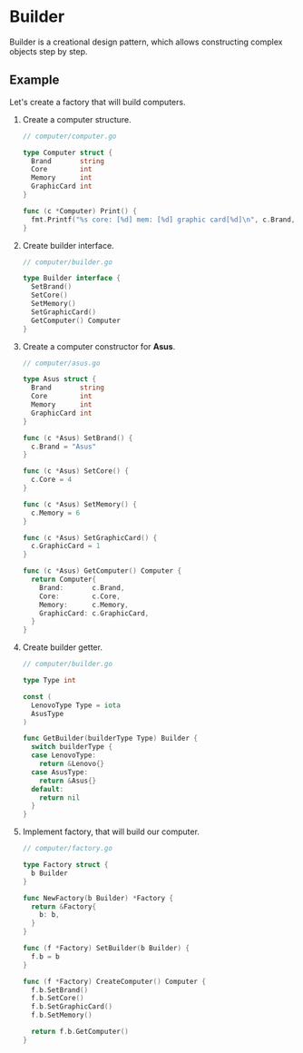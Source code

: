 # Builder

Builder is a creational design pattern, which allows constructing complex
objects step by step.

## Example

Let's create a factory that will build computers.

1. Create a computer structure.

   ```go
   // computer/computer.go

   type Computer struct {
     Brand       string
     Core        int
     Memory      int
     GraphicCard int
   }

   func (c *Computer) Print() {
     fmt.Printf("%s core: [%d] mem: [%d] graphic card[%d]\n", c.Brand, c.Core, c.Memory, c.GraphicCard)
   }
   ```

2. Create builder interface.

   ```go
   // computer/builder.go

   type Builder interface {
     SetBrand()
     SetCore()
     SetMemory()
     SetGraphicCard()
     GetComputer() Computer
   }
   ```

3. Create a computer constructor for **Asus**.

   ```go
   // computer/asus.go

   type Asus struct {
     Brand       string
     Core        int
     Memory      int
     GraphicCard int
   }

   func (c *Asus) SetBrand() {
     c.Brand = "Asus"
   }

   func (c *Asus) SetCore() {
     c.Core = 4
   }

   func (c *Asus) SetMemory() {
     c.Memory = 6
   }

   func (c *Asus) SetGraphicCard() {
     c.GraphicCard = 1
   }

   func (c *Asus) GetComputer() Computer {
     return Computer{
       Brand:       c.Brand,
       Core:        c.Core,
       Memory:      c.Memory,
       GraphicCard: c.GraphicCard,
     }
   }
   ```

4. Create builder getter.

   ```go
   // computer/builder.go

   type Type int

   const (
     LenovoType Type = iota
     AsusType
   )

   func GetBuilder(builderType Type) Builder {
     switch builderType {
     case LenovoType:
       return &Lenovo{}
     case AsusType:
       return &Asus{}
     default:
       return nil
     }
   }
   ```

5. Implement factory, that will build our computer.

   ```go
   // computer/factory.go

   type Factory struct {
     b Builder
   }

   func NewFactory(b Builder) *Factory {
     return &Factory{
       b: b,
     }
   }

   func (f *Factory) SetBuilder(b Builder) {
     f.b = b
   }

   func (f *Factory) CreateComputer() Computer {
     f.b.SetBrand()
     f.b.SetCore()
     f.b.SetGraphicCard()
     f.b.SetMemory()

     return f.b.GetComputer()
   }
   ```
